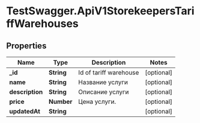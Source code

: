 # TestSwagger.ApiV1StorekeepersTariffWarehouses

## Properties

Name | Type | Description | Notes
------------ | ------------- | ------------- | -------------
**_id** | **String** | Id of tariff warehouse | [optional] 
**name** | **String** | Название услуги | [optional] 
**description** | **String** | Описание услуги | [optional] 
**price** | **Number** | Цена услуги. | [optional] 
**updatedAt** | **String** |  | [optional] 


